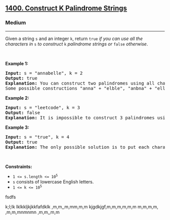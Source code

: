 <h2><a href="https://leetcode.com/problems/construct-k-palindrome-strings/">1400. Construct K Palindrome Strings</a></h2><h3>Medium</h3><hr><div><p>Given a string <code>s</code> and an integer <code>k</code>, return <code>true</code> <em>if you can use all the characters in </em><code>s</code><em> to construct </em><code>k</code><em> palindrome strings or </em><code>false</code><em> otherwise</em>.</p>

<p>&nbsp;</p>
<p><strong>Example 1:</strong></p>

<pre><strong>Input:</strong> s = "annabelle", k = 2
<strong>Output:</strong> true
<strong>Explanation:</strong> You can construct two palindromes using all characters in s.
Some possible constructions "anna" + "elble", "anbna" + "elle", "anellena" + "b"
</pre>

<p><strong>Example 2:</strong></p>

<pre><strong>Input:</strong> s = "leetcode", k = 3
<strong>Output:</strong> false
<strong>Explanation:</strong> It is impossible to construct 3 palindromes using all the characters of s.
</pre>

<p><strong>Example 3:</strong></p>

<pre><strong>Input:</strong> s = "true", k = 4
<strong>Output:</strong> true
<strong>Explanation:</strong> The only possible solution is to put each character in a separate string.
</pre>

<p>&nbsp;</p>
<p><strong>Constraints:</strong></p>

<ul>
	<li><code>1 &lt;= s.length &lt;= 10<sup>5</sup></code></li>
	<li><code>s</code> consists of lowercase English letters.</li>
	<li><code>1 &lt;= k &lt;= 10<sup>5</sup></code></li>
</ul>
</div>



fsdfs

k;l;lk
lklkkljkjkkfafdklk
,m,m,,m,mm,m,m
kjgdkjgf,m,m,m,m,m,m
m,m,m,m,
,m,m,mnmnmn
,m,m,,m,m
